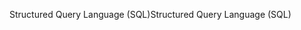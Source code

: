 <span data-ttu-id="0ecdf-101">Structured Query Language (SQL)</span><span class="sxs-lookup"><span data-stu-id="0ecdf-101">Structured Query Language (SQL)</span></span>